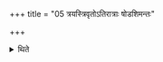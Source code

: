 +++
title = "05 त्रयस्त्रिवृतोऽतिरात्राः षोडशिमन्तः"

+++

<details><summary>थिते</summary>

त्रयस्त्रिवृतोऽतिरात्राः षोडशिमन्तः ५
</details>
